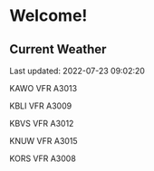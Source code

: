 # Welcome!

## Current Weather

Last updated: 2022-07-23 09:02:20

KAWO VFR A3013

KBLI VFR A3009

KBVS VFR A3012

KNUW VFR A3015

KORS VFR A3008


